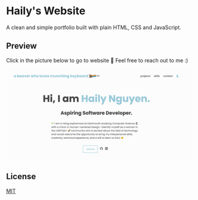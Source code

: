 # Haily's Website

A clean and simple portfolio built with plain HTML, CSS and JavaScript.

## Preview

Click in the picture below to go to website 🤩 Feel free to reach out to me :)

[![image](webpreview.png)](https://hailyngx.github.io/beaverbieber.me/)

## License

[MIT](https://choosealicense.com/licenses/mit/)
